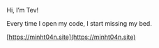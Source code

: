 Hi, I’m Tev!

Every time I open my code, I start missing my bed.

[https://minht04n.site](https://minht04n.site)

